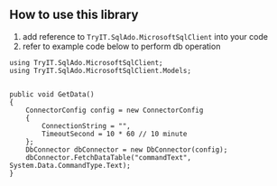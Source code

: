 ﻿## How to use this library
1. add reference to ```TryIT.SqlAdo.MicrosoftSqlClient``` into your code
2. refer to example code below to perform db operation

```
using TryIT.SqlAdo.MicrosoftSqlClient;
using TryIT.SqlAdo.MicrosoftSqlClient.Models;


public void GetData()
{
    ConnectorConfig config = new ConnectorConfig
    {
        ConnectionString = "",
        TimeoutSecond = 10 * 60 // 10 minute
    };
    DbConnector dbConnector = new DbConnector(config);
    dbConnector.FetchDataTable("commandText", System.Data.CommandType.Text);
}
```